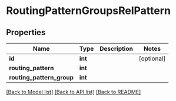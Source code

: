 # RoutingPatternGroupsRelPattern

## Properties
Name | Type | Description | Notes
------------ | ------------- | ------------- | -------------
**id** | **int** |  | [optional] 
**routing_pattern** | **int** |  | 
**routing_pattern_group** | **int** |  | 

[[Back to Model list]](../README.md#documentation-for-models) [[Back to API list]](../README.md#documentation-for-api-endpoints) [[Back to README]](../README.md)


